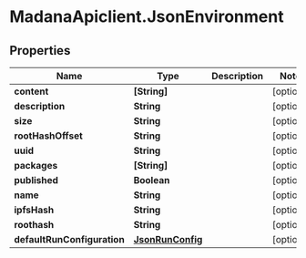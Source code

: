 # MadanaApiclient.JsonEnvironment

## Properties

Name | Type | Description | Notes
------------ | ------------- | ------------- | -------------
**content** | **[String]** |  | [optional] 
**description** | **String** |  | [optional] 
**size** | **String** |  | [optional] 
**rootHashOffset** | **String** |  | [optional] 
**uuid** | **String** |  | [optional] 
**packages** | **[String]** |  | [optional] 
**published** | **Boolean** |  | [optional] 
**name** | **String** |  | [optional] 
**ipfsHash** | **String** |  | [optional] 
**roothash** | **String** |  | [optional] 
**defaultRunConfiguration** | [**JsonRunConfig**](JsonRunConfig.md) |  | [optional] 


